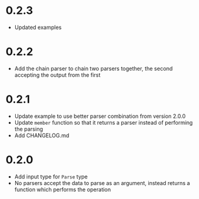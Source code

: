 # 0.2.3

- Updated examples

# 0.2.2

- Add the chain parser to chain two parsers together, the second accepting
  the output from the first

# 0.2.1

- Update example to use better parser combination from version 2.0.0
- Update `member` function so that it returns a parser instead of performing
  the parsing
- Add CHANGELOG.md

# 0.2.0

- Add input type for `Parse` type
- No parsers accept the data to parse as an argument, instead returns a
  function which performs the operation
